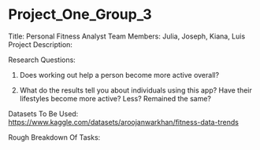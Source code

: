 # Project_One_Group_3

Title: Personal Fitness Analyst
Team Members: Julia, Joseph, Kiana, Luis
Project Description: 

Research Questions: 
1. Does working out help a person become more active overall? 
 
2. What do the results tell you about individuals using this app? Have their lifestyles become more active? Less? Remained the same?

Datasets To Be Used: 
https://www.kaggle.com/datasets/aroojanwarkhan/fitness-data-trends

Rough Breakdown Of Tasks:
